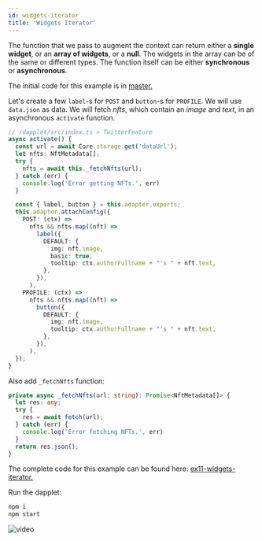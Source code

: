 ```yaml
---
id: widgets-iterator
title: 'Widgets Iterator'
---
```


The function that we pass to augment the context can return either a **single widget**, or an **array of widgets**, or a **null**. The widgets in the array can be of the same or different types. The function itself can be either **synchronous** or **asynchronous**.

The initial code for this example is in [master.](https://github.com/dapplets/dapplet-template/tree/master)

Let's create a few `label`-s for `POST` and `button`-s for `PROFILE`. We will use `data.json` as data. We will fetch _nfts_, which contain an _image_ and _text_, in an asynchronous `activate` function.

```ts
// /dapplet/src/index.ts > TwitterFeature
async activate() {
  const url = await Core.storage.get('dataUrl');
  let nfts: NftMetadata[];
  try {
    nfts = await this._fetchNfts(url);
  } catch (err) {
    console.log('Error getting NFTs.', err)
  }

  const { label, button } = this.adapter.exports;
  this.adapter.attachConfig({
    POST: (ctx) =>
      nfts && nfts.map((nft) =>
        label({
          DEFAULT: {
            img: nft.image,
            basic: true,
            tooltip: ctx.authorFullname + "'s " + nft.text,
          },
        }),
      ),
    PROFILE: (ctx) =>
      nfts && nfts.map((nft) =>
        button({
          DEFAULT: {
            img: nft.image,
            tooltip: ctx.authorFullname + "'s " + nft.text,
          },
        }),
      ),
  });
}
```

Also add `_fetchNfts` function:

```ts
private async _fetchNfts(url: string): Promise<NftMetadata[]> {
  let res: any;
  try {
    res = await fetch(url);
  } catch (err) {
    console.log('Error fetching NFTs.', err)
  }
  return res.json();
}
```

The complete code for this example can be found here: [ex11-widgets-iterator.](https://github.com/dapplets/dapplet-template/tree/ex11-widgets-iterator)

Run the dapplet:

```bash
npm i
npm start
```

![video](/video/ex_11.gif)
